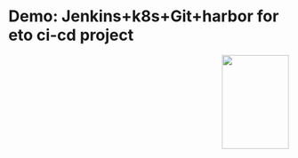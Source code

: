 # Demo: Jenkins+k8s+Git+harbor for eto ci-cd project

 <img align='right' src="docs/1.harbor.jpg" width="120" height="169">  
